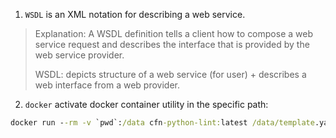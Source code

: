 1. `WSDL` is an XML notation for describing a web service.

> Explanation:
> A WSDL definition tells a client how to compose a web service request and describes the interface that is provided by the web service provider.
>
> WSDL: depicts structure of a web service (for user) + describes a web interface from a web provider.

2. `docker` activate docker container utility in the specific path:

```cmd
docker run --rm -v `pwd`:/data cfn-python-lint:latest /data/template.yaml
```